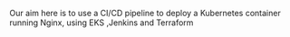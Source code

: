 Our aim here is to use a CI/CD pipeline to deploy a Kubernetes container running Nginx, using EKS ,Jenkins and Terraform
